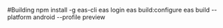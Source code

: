 #Building
npm install -g eas-cli
eas login
eas build:configure
eas build --platform android --profile preview